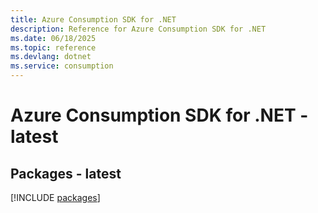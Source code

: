 ```yaml
---
title: Azure Consumption SDK for .NET
description: Reference for Azure Consumption SDK for .NET
ms.date: 06/18/2025
ms.topic: reference
ms.devlang: dotnet
ms.service: consumption
---
```

# Azure Consumption SDK for .NET - latest
## Packages - latest
[!INCLUDE [packages](consumption-index.md)]